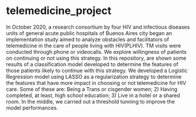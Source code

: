 # telemedicine_project
In October 2020, a research consortium by four HIV and infectious diseases units of general acute public hospitals of Buenos Aires city began an implementation study aimed to analyze obstacles and facilitators of telemedicine in the care of people living with HIV(PLHIV). TM visits were conducted through phone or videocalls. We explore willingness of patients on continuing or not using this strategy. In this repository, are shown some results of a classification model developed to determine the features of those patients likely to continue with this strategy.
We developed a Logistic Regression model using LASSO as a regularization strategy to determine the features that have more impact in choosing or not telemedicine for HIV care. Some of these are: Being a Trans or cisgender women; 2) Having completed, at least, high school education; 3) Live in a hotel or a shared room. In the middle, we carried out a threshold tunning to improve the model performances.
